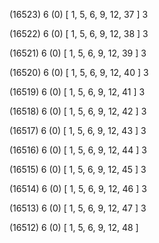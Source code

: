(16523) 6 (0) [ 1, 5, 6, 9, 12, 37 ] 3 


(16522) 6 (0) [ 1, 5, 6, 9, 12, 38 ] 3 


(16521) 6 (0) [ 1, 5, 6, 9, 12, 39 ] 3 


(16520) 6 (0) [ 1, 5, 6, 9, 12, 40 ] 3 


(16519) 6 (0) [ 1, 5, 6, 9, 12, 41 ] 3 


(16518) 6 (0) [ 1, 5, 6, 9, 12, 42 ] 3 


(16517) 6 (0) [ 1, 5, 6, 9, 12, 43 ] 3 


(16516) 6 (0) [ 1, 5, 6, 9, 12, 44 ] 3 


(16515) 6 (0) [ 1, 5, 6, 9, 12, 45 ] 3 


(16514) 6 (0) [ 1, 5, 6, 9, 12, 46 ] 3 


(16513) 6 (0) [ 1, 5, 6, 9, 12, 47 ] 3 


(16512) 6 (0) [ 1, 5, 6, 9, 12, 48 ]  

